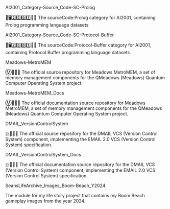 
AI2001_Category-Source_Code-SC-Prolog

🧠️🖥️2️⃣️0️⃣️0️⃣️1️⃣️💾️📜️ The sourceCode:Prolog category for AI2001, containing Prolog programming language datasets

AI2001_Category-Source_Code-SC-Protocol-Buffer

🧠️🖥️2️⃣️0️⃣️0️⃣️1️⃣️💾️📜️ The sourceCode:Protocol-Buffer category for AI2001, containing Protocol Buffer programming language datasets

Meadows-MetroMEM

Ⓜ️💽️🚃️💾️ The official source repository for Meadows MetroMEM, a set of memory management components for the QMeadows (Meadows) Quantum Computer Operating System project.

Meadows-MetroMEM_Docs

Ⓜ️💽️🚃️📖️ The official documentation source repository for Meadows MetroMEM, a set of memory management components for the QMeadows (Meadows) Quantum Computer Operating System project.

DMAIL_VersionControlSystem

🇩📧️🆚️💾️ The official source repository for the DMAIL VCS (Version Control System) component, implementing the EMAIL 2.0 VCS (Version Control System) specification.

DMAIL_VersionControlSystem_Docs

🇩📧️🆚️📖️ The official documentation source repository for the DMAIL VCS (Version Control System) component, implementing the EMAIL 2.0 VCS (Version Control System) specification.

SeansLifeArchive_Images_Boom-Beach_Y2024

The module for my life story project that contains my Boom Beach gameplay images from the year 2024.

